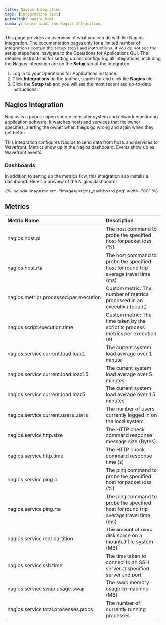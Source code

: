 ```yaml
---
title: Nagios Integration
tags: [integrations list]
permalink: nagios.html
summary: Learn about the Nagios Integration.
---
```


This page provides an overview of what you can do with the Nagios integration. The documentation pages only for a limited number of integrations contain the setup steps and instructions. If you do not see the setup steps here, navigate to the Operations for Applications GUI. The detailed instructions for setting up and configuring all integrations, including the Nagios integration are on the **Setup** tab of the integration.

1. Log in to your Operations for Applications instance. 
2. Click **Integrations** on the toolbar, search for and click the **Nagios** tile. 
3. Click the **Setup** tab and you will see the most recent and up-to-date instructions.

## Nagios Integration

Nagios is a popular open source computer system and network monitoring application software. It watches hosts and services that the owner specifies, alerting the owner when things go wrong and again when they get better.

This integration configures Nagios to send data from hosts and services to Wavefront. Metrics show up in the Nagios dashboard. Events show up as Wavefront events.

### Dashboards

In addition to setting up the metrics flow, this integration also installs a dashboard. Here's a preview of the Nagios dashboard:

{% include image.md src="images/nagios_dashboard.png" width="80" %}







## Metrics
  

|Metric Name|Description|
| :--- | :--- |
|nagios.host.pl| The host command to probe the specified host for packet loss (%) |
|nagios.host.rta| The host command to probe the specified host for round trip average travel time (ms) |
|nagios.metrics.processed.per.execution| Custom metric: The number of metrics processed in an execution (count) |
|nagios.script.execution.time| Custom metric: The time taken by the script to process metrics per execution (s) |
|nagios.service.current.load.load1| The current system load average over 1 minute |
|nagios.service.current.load.load15| The current system load average over 5 minutes |
|nagios.service.current.load.load5| The current system load average over 15 minutes |
|nagios.service.current.users.users| The number of users currently logged in on the local system |
|nagios.service.http.size| The HTTP check command response message size (Bytes) |
|nagios.service.http.time| The HTTP check command response time (s) |
|nagios.service.ping.pl| The ping command to probe the specified host for packet loss (%) |
|nagios.service.ping.rta| The ping command to probe the specified host for round trip average travel time (ms) |
|nagios.service.root.partition| The amount of used disk space on a mounted file system (MB) |
|nagios.service.ssh.time| The time taken to connect to an SSH server at specified server and port |
|nagios.service.swap.usage.swap| The swap memory usage on machine (MB) |
|nagios.service.total.processes.procs| The number of currently running processes |


